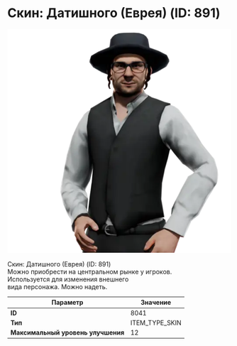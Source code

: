 # Скин: Датишного (Еврея) (ID: 891)

![Item Image](../img/8041.webp?raw=true)

Скин: Датишного (Еврея) (ID: 891)<br>Можно приобрести на центральном рынке у игроков.<br>Используется для изменения внешнего<br>вида персонажа. Можно надеть.


| Параметр | Значение |
|----------|----------|
| **ID** | 8041 |
| **Тип** | ITEM_TYPE_SKIN |
| **Максимальный уровень улучшения** | 12 |

